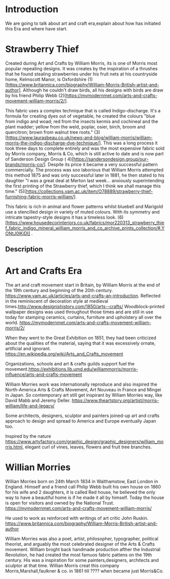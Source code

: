 # Introduction

We are going to talk about art and craft era,explain about how has initiated this Era and where have start.

# Strawberry Thief

Created during Art and Crafts by William Morris, its is one of Morris most popular repeating designs. It was creates by
the inspiration of a thrushes that he found stealing strawberries under his fruit nets at his countryside home,
Kelmscott Manor, is Oxfordshire (1)[https://www.britannica.com/biography/William-Morris-British-artist-and-author].
Although he couldn't draw birds, all his designs with birds are draw by his friend Philip Webb
(2)[https://mymodernmet.com/arts-and-crafts-movement-william-morris/2/].

This fabric uses a complex technique that is called Indigo-discharge. It's a formula for creating dyes out of vegetable,
he created the colours "blue from indigo and woad; red from the insects kermis and cochineal and the plant madder;
yellow from the weld, poplar, osier, birch, broom and quercitron; brown from walnut tree roots."
(3)[https://www.laurasbeau.co.uk/news-and-blog/william-morris/william-morris-the-indigo-discharge-dye-technique/]. This
was a long process it took three days to complete entirely and was the most expensive fabric sold by Morris company,
Morris & Co, which is still active to date and is now part of Sanderson Design Group (
4)[https://sandersondesign.group/our-brands/morris-co/]. Despite its price it became a very successful pattern
commercially. The process was soo laborious that William Morris attempted this method 1875 and was only successful later
in 1881, he then stated to his daughter "I was a great deal at Merton last week... anxiously superintending the first
printing of the Strawberry thief, which I think we shall manage this time."
(5)[https://collections.vam.ac.uk/item/O78889/strawberry-thief-furnishing-fabric-morris-william/].

This fabric is rich in animal and flower patterns whilst bluebell and Marigold use a stencilled design in variety of
muted colours. With its symmetry and intricate tapestry-style designs it has a timeless look.
(6)[https://www.housedecorinteriors.co.uk/fabrics/mor220313_strawberry_thief_fabric_indigo_mineral_william_morris_and_co_archive_prints_collection/#.YONtJ0lKiDI]
. 



## Description

# Art and Crafts Era

The art and craft movement start in Britain, by William Morris at the end of the 19th century and beginning of the 20th
century. https://www.vam.ac.uk/articles/arts-and-crafts-an-introduction. Reflected in the reminiscent of decoration
style at medieval times.http://www.designishistory.com/1850/arts--crafts/
Woodblock-printed wallpaper designs was used throughout those times and are still in use today for stamping ceramics,
curtains, furniture and upholstery all over the
world.  https://mymodernmet.com/arts-and-crafts-movement-william-morris/2/

When they went to the Great Exhibition on 1851, they had been criticized about the qualities of the material, saying
that it was excessively ornate, artificial and ignorant. https://en.wikipedia.org/wiki/Arts_and_Crafts_movement

Organizations, schools and art & crafts guilds support fuel the
movement.https://exhibitions.lib.umd.edu/williammorris/morris-influence/arts-and-crafts-movement

William Morries work was internationally reproduce and also inspired the North-America Arts & Crafts Movement, Art
Nouveau in France and Mingei in Japan. So contemporary art still get inspirant by Wiliam Morries way, like David Mabb
and Jeremy Deller.
https://www.theartstory.org/artist/morris-william/life-and-legacy/

Some architects, designers, sculptor and painters joined-up art and crafts approach to design and spread to America and
Europe eventually Japan too.

Inspired by the nature https://www.artyfactory.com/graphic_design/graphic_designers/william_morris.html, elegant curl of
vines, leaves, flowers and fruit tree branches.

# Willian Morries

Willian Morries born on 24th March 1834 in Walthamstow, East London in England. Himself and a friend call Philip Webb
built his own house on 1860 for his wife and 2 daughters, it is called Red house, he believed the only way to have a
beautiful home is if he made it all by himself. Today the house is open for visitors and owned by the National
Trust. https://mymodernmet.com/arts-and-crafts-movement-william-morris/

He used to work as reinforced with writings of art critic John
Ruskin. https://www.britannica.com/biography/William-Morris-British-artist-and-author

William Morries was also a poet, artist, philosopher, typographer, political theorist, and arguably the most celebrated
designer of the Arts & Crafts movement. William broght back handmade production afther the Industrial Revolution, he had
created the most famuos fabric pattens on the 19th century. His was a inspiration for some painters,designers,
architects and sculptor at that time. Willian Morris creat this company Morris,Marshall,faulkner & co. in 1861 till ????
when became just Morris&Co.
